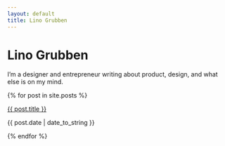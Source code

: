 ```yaml
---
layout: default
title: Lino Grubben
---
```


<h1 class="page-title">Lino Grubben</h1>
<p class="bio">
  I’m a designer and entrepreneur writing about product, design,
  and what else is on my mind.
</p>

{% for post in site.posts %}
  <div class="post-item">
    <a href="{{ post.url | relative_url }}" class="post-title">
      {{ post.title }}
    </a>
    <p class="post-date">{{ post.date | date_to_string }}</p>
  </div>
{% endfor %}
